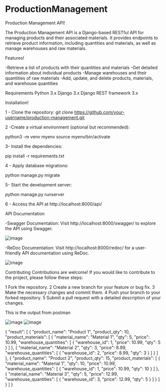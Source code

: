 # ProductionManagement


Production Management API!

The Production Management API is a Django-based RESTful API for managing products and their associated materials. 
It provides endpoints to retrieve product information, including quantities and materials, 
as well as manage warehouses and raw materials.

Features!

-Retrieve a list of products with their quantities and materials
-Get detailed information about individual products
-Manage warehouses and their quantities of raw materials
-Add, update, and delete products, materials, and warehouse quantities

Requirements
Python 3.x
Django 3.x
Django REST framework 3.x

Installation!

1 - Clone the repository:
git clone https://github.com/your-username/production-management.git

2 -Create a virtual environment (optional but recommended):

python3 -m venv myenv
source myenv/bin/activate

3- Install the dependencies:

pip install -r requirements.txt

4 - Apply database migrations:

python manage.py migrate

5- Start the development server:

python manage.py runserver

6 - Access the API at http://localhost:8000/api/



API Documentation

-Swagger Documentation: Visit http://localhost:8000/swagger/ to explore the API using Swagger.

![image](https://github.com/mukhammadjamshed/ProductionManagement/assets/110180732/a101bad2-6972-4656-8680-c4ff19c8cd37)

-ReDoc Documentation: Visit http://localhost:8000/redoc/ for a user-friendly API documentation using ReDoc.

![image](https://github.com/mukhammadjamshed/ProductionManagement/assets/110180732/bfb675f1-7501-4a35-9cd0-91991233c522)


Contributing
Contributions are welcome! If you would like to contribute to the project, please follow these steps:

1 Fork the repository.
2 Create a new branch for your feature or bug fix.
3 Make the necessary changes and commit them.
4 Push your branch to your forked repository.
5 Submit a pull request with a detailed description of your changes.



This is the output from postman

![image](https://github.com/mukhammadjamshed/ProductionManagement/assets/110180732/8e68767f-b4f1-48cc-a017-3ad5e51b90c3)
![image](https://github.com/mukhammadjamshed/ProductionManagement/assets/110180732/c550a5f7-0ce2-45e3-9f98-942266de8813)


{
  "result": [
    {
      "product_name": "Product 1",
      "product_qty": 10,
      "product_materials": [
        {
          "material_name": "Material 1",
          "qty": 5,
          "price": 10.99,
          "warehouse_quantities": [
            {
              "warehouse_id": 1,
              "price": 10.99,
              "qty": 5
            }
          ]
        },
        {
          "material_name": "Material 2",
          "qty": 3,
          "price": 8.99,
          "warehouse_quantities": [
            {
              "warehouse_id": 2,
              "price": 8.99,
              "qty": 3
            }
          ]
        }
      ]
    },
    {
      "product_name": "Product 2",
      "product_qty": 15,
      "product_materials": [
        {
          "material_name": "Material 1",
          "qty": 10,
          "price": 10.99,
          "warehouse_quantities": [
            {
              "warehouse_id": 1,
              "price": 10.99,
              "qty": 10
            }
          ]
        },
        {
          "material_name": "Material 3",
          "qty": 5,
          "price": 12.99,
          "warehouse_quantities": [
            {
              "warehouse_id": 3,
              "price": 12.99,
              "qty": 5
            }
          ]
        }
      ]
    }
  ]
}



